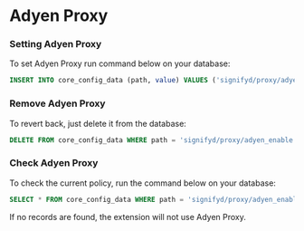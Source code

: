 # Adyen Proxy

### Setting Adyen Proxy

To set Adyen Proxy run command below on your database:

```sql
INSERT INTO core_config_data (path, value) VALUES ('signifyd/proxy/adyen_enable', 1);
```

### Remove Adyen Proxy

To revert back, just delete it from the database:

```sql
DELETE FROM core_config_data WHERE path = 'signifyd/proxy/adyen_enable';
```

### Check Adyen Proxy

To check the current policy, run the command below on your database:

```sql
SELECT * FROM core_config_data WHERE path = 'signifyd/proxy/adyen_enable';
```

If no records are found, the extension will not use Adyen Proxy.
